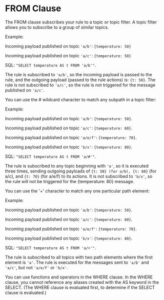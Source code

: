 # FROM Clause<a name="iot-sql-from"></a>

The FROM clause subscribes your rule to a topic or topic filter\. A topic filter allows you to subscribe to a group of similar topics\.

Example:

Incoming payload published on topic `'a/b'`: `{temperature: 50}`

Incoming payload published on topic `'a/c'`: `{temperature: 50}`

SQL: `"SELECT temperature AS t FROM 'a/b'"`\.

The rule is subscribed to `'a/b'`, so the incoming payload is passed to the rule, and the outgoing payload \(passed to the rule actions\) is: `{t: 50}`\. The rule is not subscribed to `'a/c'`, so the rule is not triggered for the message published on `'a/c'`\.

You can use the \# wildcard character to match any subpath in a topic filter:

Example:

Incoming payload published on topic `'a/b'`: `{temperature: 50}`\.

Incoming payload published on topic `'a/c'`: `{temperature: 60}`\.

Incoming payload published on topic `'a/e/f'`: `{temperature: 70}`\.

Incoming payload published on topic `'b/x'`: `{temperature: 80}`\.

SQL: `"SELECT temperature AS t FROM 'a/#'"`\.

The rule is subscribed to any topic beginning with `'a'`, so it is executed three times, sending outgoing payloads of `{t: 50} (for a/b), {t: 60}` \(for a/c\), and `{t: 70}` \(for a/e/f\) to its actions\. It is not subscribed to `'b/x'`, so the rule will not be triggered for the \{temperature: 80\} message\.

You can use the '\+' character to match any one particular path element:

Example:

Incoming payload published on topic `'a/b'`: `{temperature: 50}`\.

Incoming payload published on topic `'a/c'`: `{temperature: 60}`\.

Incoming payload published on topic `'a/e/f'`: `{temperature: 70}`\.

Incoming payload published on topic `'b/x'`: `{temperature: 80}`\.

SQL: `"SELECT temperature AS t FROM 'a/+'"`\.

The rule is subscribed to all topics with two path elements where the first element is `'a'`\. The rule is executed for the messages sent to `'a/b'` and `'a/c'`, but not `'a/e/f'` or `'b/x'`\.

You can use functions and operators in the WHERE clause\. In the WHERE clause, you cannot reference any aliases created with the AS keyword in the SELECT\. \(The WHERE clause is evaluated first, to determine if the SELECT clause is evaluated\.\)